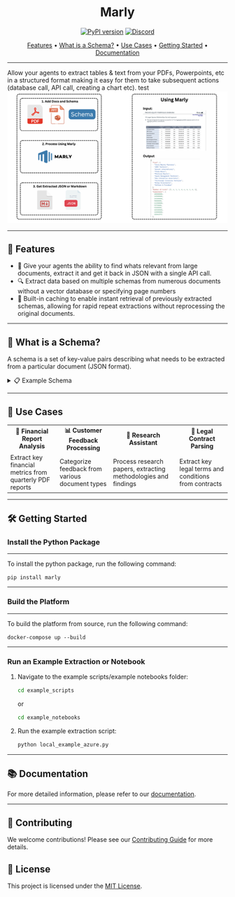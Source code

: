 <div align="center">

# Marly

[![PyPI version](https://img.shields.io/pypi/v/marly.svg)](https://pypi.org/project/marly/) [![Discord](https://img.shields.io/discord/123456789012345678.svg?label=Discord&logo=discord)](https://discord.gg/deHsRHjCkK)

[Features](#-features) • [What is a Schema?](#-what-is-a-schema) • [Use Cases](#-use-cases) • [Getting Started](#-getting-started) • [Documentation](#-documentation)

</div>

---

Allow your agents to extract tables & text from your PDFs, Powerpoints, etc in a structured format making it easy for them to take subsequent actions (database call, API call, creating a chart etc).
test
<img src="https://github.com/noaheggenschwiler/images/blob/main/marly-diagram-docs.png?raw=true" alt="Marly Logo">

---

## 🚀 Features

- 📄 Give your agents the ability to find whats relevant from large documents, extract it and get it back in JSON with a single API call.
- 🔍 Extract data based on multiple schemas from numerous documents without a vector database or specifying page numbers
- 🔄 Built-in caching to enable instant retrieval of previously extracted schemas, allowing for rapid repeat extractions without reprocessing the original documents.

---

## 🧰 What is a Schema?

A schema is a set of key-value pairs describing what needs to be extracted from a particular document (JSON format).

<details>
<summary>📋 Example Schema</summary>

```
{
    "Firm": "The name of the firm",
    "Number of Funds": "The number of funds managed by the firm",
    "Commitment": "The commitment amount in millions of dollars",
    "% of Total Comm": "The percentage of total commitment",
    "Exposure (FMV + Unfunded)": "The exposure including fair market value and unfunded commitments in millions of dollars",
    "% of Total Exposure": "The percentage of total exposure",
    "TVPI": "Total Value to Paid-In multiple",
    "Net IRR": "Net Internal Rate of Return as a percentage"
}
```

</details>

</details>

---

## 🎯 Use Cases

<table>
  <tr>
    <td align="center"><b>💼 Financial Report Analysis</b></td>
    <td align="center"><b>📊 Customer Feedback Processing</b></td>
    <td align="center"><b>🔬 Research Assistant</b></td>
    <td align="center"><b>🧠 Legal Contract Parsing</b></td>
  </tr>
  <tr>
    <td>Extract key financial metrics from quarterly PDF reports</td>
    <td>Categorize feedback from various document types</td>
    <td>Process research papers, extracting methodologies and findings</td>
    <td>Extract key legal terms and conditions from contracts</td>
  </tr>
</table>

---

## 🛠️ Getting Started

### Install the Python Package

---

To install the python package, run the following command:

```
pip install marly
```

---

### Build the Platform

---

To build the platform from source, run the following command:

```
docker-compose up --build
```

---

### Run an Example Extraction or Notebook

1. Navigate to the example scripts/example notebooks folder:

   ```bash
   cd example_scripts
   ```
   or

   ```bash
   cd example_notebooks
   ```

2. Run the example extraction script:
   ```bash
   python local_example_azure.py
   ```

---

## 📚 Documentation

For more detailed information, please refer to our [documentation](https://docs.marly.ai).

---

<div align="left">

## 🤝 Contributing

We welcome contributions! Please see our [Contributing Guide](https://docs.marly.ai/contribute/contribute) for more details.

## 📄 License

This project is licensed under the [MIT License](https://opensource.org/license/mit).

</div>
